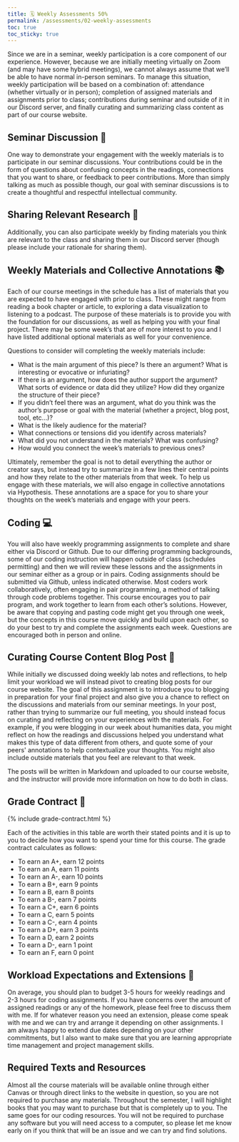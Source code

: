 ```yaml
---
title: 🗓 Weekly Assessments 50%
permalink: /assessments/02-weekly-assessments
toc: true
toc_sticky: true
---
```


Since we are in a seminar, weekly participation is a core component of our experience. However, because we are initially meeting virtually on Zoom (and may have some hybrid meetings), we cannot always assume that we’ll be able to have normal in-person seminars. To manage this situation,  weekly participation will be based on a combination of: attendance (whether virtually or in person); completion of assigned materials and assignments prior to class; contributions during seminar and outside of it in our Discord server, and finally curating and summarizing class content as part of our course website.

<h2 id="seminar-discussion">Seminar Discussion 🤝</h2>

One way to demonstrate your engagement with the weekly materials is to participate in our seminar discussions. Your contributions could be in the form of questions about confusing concepts in the readings, connections that you want to share, or feedback to peer contributions. More than simply talking as much as possible though, our goal with seminar discussions is to create a thoughtful and respectful intellectual community.

<h2 id="sharing-relevant-research">Sharing Relevant Research 🎁</h2>
Additionally, you can also participate weekly by finding materials you think are relevant to the class and sharing them in our Discord server (though please include your rationale for sharing them).

<h2 id="weekly-materials-and-collective-annotations">Weekly Materials and Collective Annotations 📚</h2>

Each of our course meetings in the schedule has a list of materials that you are expected to have engaged with prior to class. These might range from reading a book chapter or article, to exploring a data visualization to listening to a podcast. The purpose of these materials is to provide you with the foundation for our discussions, as well as helping you with your final project. There may be some week’s that are of more interest to you and I have listed additional optional materials as well for your convenience.

Questions to consider will completing the weekly materials include:

- What is the main argument of this piece? Is there an argument? What is interesting or evocative or infuriating?
- If there is an argument, how does the author support the argument? What sorts of evidence or data did they utilize? How did they organize the structure of their piece?
- If you didn’t feel there was an argument, what do you think was the author’s purpose or goal with the material (whether a project, blog post, tool, etc…)?
- What is the likely audience for the material?
- What connections or tensions did you identify across materials?
- What did you not understand in the materials? What was confusing?
- How would you connect the week’s materials to previous ones?

Ultimately, remember the goal is not to detail everything the author or creator says, but instead try to summarize in a few lines their central points and how they relate to the other materials from that week. To help us engage with these materials, we will also engage in collective annotations via Hypothesis. These annotations are a space for you to share your thoughts on the week’s materials and engage with your peers.

<h2 id="coding">Coding 💻</h2>

You will also have weekly programming assignments to complete and share either via Discord or Github. Due to our differing programming backgrounds, some of our coding instruction will happen outside of class (schedules permitting) and then we will review these lessons and the assignments in our seminar either as a group or in pairs. Coding assignments should be submitted via Github, unless indicated otherwise. Most coders work collaboratively, often engaging in pair programming, a method of talking through code problems together. This course encourages you to pair program, and work together to learn from each other’s solutions. However, be aware that copying and pasting code might get you through one week, but the concepts in this course move quickly and build upon each other, so do your best to try and complete the assignments each week. Questions are encouraged both in person and online.

<h2 id="curating-course-content-blog-post">Curating Course Content Blog Post 📝</h2>

While initially we discussed doing weekly lab notes and reflections, to help limit your workload we will instead pivot to creating blog posts for our course website. The goal of this assignment is to introduce you to blogging in preparation for your final project and also give you a chance to reflect on the discussions and materials from our seminar meetings. In your post, rather than trying to summarize our full meeting, you should instead focus on curating and reflecting on your experiences with the materials. For example, if you were blogging in our week about humanities data, you might reflect on how the readings and discussions helped you understand what makes this type of data different from others, and quote some of your peers' annotations to help contextualize your thoughts. You might also include outside materials that you feel are relevant to that week.

The posts will be written in Markdown and uploaded to our course website, and the instructor will provide more information on how to do both in class.

<h2 id="weekly-assessment-grade-contract"> Grade Contract 📜 </h2>

{% include grade-contract.html %}

Each of the activities in this table are worth their stated points and it is up to you to decide how you want to spend your time for this course. The grade contract calculates as follows:

- To earn an A+, earn 12 points
- To earn an A, earn 11 points
- To earn an A-, earn 10 points
- To earn a B+, earn 9 points
- To earn a B, earn 8 points
- To earn a B-, earn 7 points
- To earn a C+, earn 6 points
- To earn a C, earn 5 points
- To earn a C-, earn 4 points
- To earn a D+, earn 3 points
- To earn a D, earn 2 points
- To earn a D-, earn 1 point
- To earn an F, earn 0 point
  
<h2 id="workload-expectations-and-extensions">Workload Expectations and Extensions 🎒</h2>

On average, you should plan to budget 3-5 hours for weekly readings and 2-3 hours for coding assignments. If you have concerns over the amount of assigned readings or any of the homework, please feel free to discuss them with me. If for whatever reason you need an extension, please come speak with me and we can try and arrange it depending on other assignments. I am always happy to extend due dates depending on your other commitments, but I also want to make sure that you are learning appropriate time management and project management skills.

<h2 id="required-texts-and-resources">Required Texts and Resources</h2>
Almost all the course materials will be available online through either Canvas or through direct links to the website in question, so you are not required to purchase any materials. Throughout the semester, I will highlight books that you may want to purchase but that is completely up to you. The same goes for our coding resources. You will not be required to purchase any software but you will need access to a computer, so please let me know early on if you think that will be an issue and we can try and find solutions.
